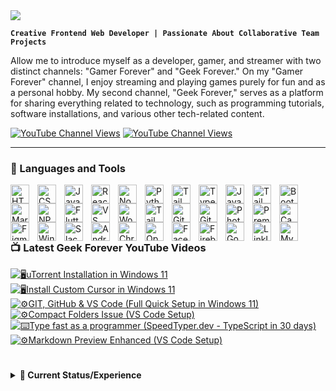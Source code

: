 <a href="https://github.com/emailjohnthomascaballero">
<img src="https://readme-typing-svg.herokuapp.com/?font=Righteous&size=35&center=true&vCenter=true&width=500&height=70&duration=4000&color=f22b43&lines=Hello!;+I'm+John+Thomas+F.+Caballero!;+a+programmer...;+a+gamer...;+a+content+creator...;+a+streamer.;" />
</a>

**`Creative Frontend Web Developer | Passionate About Collaborative Team Projects`**

Allow me to introduce myself as a developer, gamer, and streamer with two distinct channels: "Gamer Forever" and "Geek Forever." On my "Gamer Forever" channel, I enjoy streaming and playing games purely for fun and as a personal hobby. My second channel, "Geek Forever," serves as a platform for sharing everything related to technology, such as programming tutorials, software installations, and various other tech-related content.

   <p align="left">
      <a href="https://www.youtube.com/@GamerForeverChannel"><img alt="YouTube Channel Views" src="https://img.shields.io/youtube/channel/views/UC88LrCOvWEp83DwV6-qVRzQ?style=for-the-badge&logo=youtube&label=Gamer%20Forever%20YouTube%20Views&color=%23fa3a45"></a>
       <a href="https://www.youtube.com/@GeekForeverChannel"><img alt="YouTube Channel Views" src="https://img.shields.io/youtube/channel/views/UCtujEiwlNyHon-z78FmVW7Q?style=for-the-badge&logo=youtube&label=Geek%20Forever%20YouTube%20Views&color=%23fa3a45"></a>
   </p>

---

### 🧰 Languages and Tools
<a href="https://github.com/emailjohnthomascaballero">
<!-- Languages -->
<img align="left" alt="HTML" width="30px" style="padding-right:10px;" src="https://cdn.jsdelivr.net/gh/devicons/devicon/icons/html5/html5-plain.svg" />
<img align="left" alt="CSS" width="30px" style="padding-right:10px;" src="https://cdn.jsdelivr.net/gh/devicons/devicon/icons/css3/css3-plain.svg" />
<img align="left" alt="JavaScript" width="30px" style="padding-right:10px;" src="https://cdn.jsdelivr.net/gh/devicons/devicon/icons/javascript/javascript-plain.svg" />
<img align="left" alt="React" width="30px" style="padding-right:10px;" src="https://cdn.jsdelivr.net/gh/devicons/devicon/icons/react/react-original.svg" />
<img align="left" alt="NodeJS" width="30px" style="padding-right:10px;" src="https://cdn.jsdelivr.net/gh/devicons/devicon/icons/nodejs/nodejs-original.svg" />
<img align="left" alt="Python" width="30px" style="padding-right:10px;" src="https://cdn.jsdelivr.net/gh/devicons/devicon/icons/python/python-plain.svg" />
<img align="left" alt="Tailwind" width="30px" style="padding-right:10px;" src="https://cdn.jsdelivr.net/gh/devicons/devicon/icons/php/php-original.svg" />
<img align="left" alt="TypeScript" width="30px" style="padding-right:10px;" src="https://cdn.jsdelivr.net/gh/devicons/devicon/icons/typescript/typescript-plain.svg" />     
<img align="left" alt="Java" width="30px" style="padding-right:10px;" src="https://cdn.jsdelivr.net/gh/devicons/devicon/icons/java/java-original.svg"/>
<img align="left" alt="Tailwind" width="30px" style="padding-right:10px;" src="https://cdn.jsdelivr.net/gh/devicons/devicon/icons/tailwindcss/tailwindcss-plain.svg" />
<img align="left" alt="Bootstrap" width="30px" style="padding-right:10px;" src="https://cdn.jsdelivr.net/gh/devicons/devicon/icons/bootstrap/bootstrap-original.svg" />
<img align="left" alt="Markdown" width="30px" style="padding-right:10px;" src="https://cdn.jsdelivr.net/gh/devicons/devicon/icons/markdown/markdown-original.svg" />
<img align="left" alt="NPM" width="30px" style="padding-right:10px;" src="https://cdn.jsdelivr.net/gh/devicons/devicon/icons/npm/npm-original-wordmark.svg" />

<!-- Tools -->
<img align="left" alt="Flutter" width="30px" style="padding-right:10px;" src="https://cdn.jsdelivr.net/gh/devicons/devicon/icons/flutter/flutter-original.svg" />
<img align="left" alt="VS Code" width="30px" style="padding-right:10px;" src="https://cdn.jsdelivr.net/gh/devicons/devicon/icons/vscode/vscode-original.svg" />
<img align="left" alt="Wordpress" width="30px" style="padding-right:10px;" src="https://cdn.jsdelivr.net/gh/devicons/devicon/icons/wordpress/wordpress-plain.svg" />
<img align="left" alt="Tailwind" width="30px" style="padding-right:10px;" src="https://cdn.jsdelivr.net/gh/devicons/devicon/icons/nextjs/nextjs-original.svg" />
<img align="left" alt="Git" width="30px" style="padding-right:10px;" src="https://cdn.jsdelivr.net/gh/devicons/devicon/icons/git/git-original.svg" />
<img align="left" alt="GitHub" width="30px" style="padding-right:10px;" src="https://cdn.jsdelivr.net/gh/devicons/devicon/icons/github/github-original.svg" />
<img align="left" alt="Photoshop" width="30px" style="padding-right:10px;" src="https://cdn.jsdelivr.net/gh/devicons/devicon/icons/photoshop/photoshop-plain.svg" />
<img align="left" alt="Premiere Pro" width="30px" style="padding-right:10px;"  src="https://cdn.jsdelivr.net/gh/devicons/devicon/icons/premierepro/premierepro-original.svg" />
<img align="left" alt="Canva" width="30px" style="padding-right:10px;" src="https://cdn.jsdelivr.net/gh/devicons/devicon/icons/canva/canva-original.svg" />
<img align="left" alt="Figma" width="30px" style="padding-right:10px;" src="https://cdn.jsdelivr.net/gh/devicons/devicon/icons/figma/figma-original.svg" />
<img align="left" alt="Windows 10" width="30px" style="padding-right:10px;" src="https://cdn.jsdelivr.net/gh/devicons/devicon/icons/windows8/windows8-original.svg" />
<img align="left" alt="Slack" width="30px" style="padding-right:10px;" src="https://cdn.jsdelivr.net/gh/devicons/devicon/icons/slack/slack-original.svg" />
<img align="left" alt="Android Studio" width="30px" style="padding-right:10px;" src="https://cdn.jsdelivr.net/gh/devicons/devicon/icons/androidstudio/androidstudio-original.svg" />
<img align="left" alt="Chrome" width="30px" style="padding-right:10px;" src="https://cdn.jsdelivr.net/gh/devicons/devicon/icons/chrome/chrome-original.svg" />
<img align="left" alt="Opera" width="30px" style="padding-right:10px;" src="https://cdn.jsdelivr.net/gh/devicons/devicon/icons/opera/opera-original.svg" />
<img align="left" alt="Facebook" width="30px" style="padding-right:10px;" src="https://cdn.jsdelivr.net/gh/devicons/devicon/icons/facebook/facebook-original.svg" />
<img align="left" alt="Firebase" width="30px" style="padding-right:10px;" src="https://cdn.jsdelivr.net/gh/devicons/devicon/icons/firebase/firebase-plain.svg" />
<img align="left" alt="Google" width="30px" style="padding-right:10px;" src="https://cdn.jsdelivr.net/gh/devicons/devicon/icons/google/google-original.svg" />
<img align="left" alt="LinkIn" width="30px" style="padding-right:10px;" src="https://cdn.jsdelivr.net/gh/devicons/devicon/icons/linkedin/linkedin-original.svg" />
<img align="left" alt="Mysql" width="30px" style="padding-right:10px;" src="https://cdn.jsdelivr.net/gh/devicons/devicon/icons/mysql/mysql-original.svg" />   
</a>

<br />
<br />
<br />

#

### 📺 Latest Geek Forever YouTube Videos

<!-- BEGIN YOUTUBE-CARDS -->
[![🖥️uTorrent Installation in Windows 11](https://ytcards.demolab.com/?id=-SKNwlBtDWg&title=%F0%9F%96%A5%EF%B8%8FuTorrent+Installation+in+Windows+11&lang=en&timestamp=1701681287&background_color=%230d1117&title_color=%23ffffff&stats_color=%23dedede&max_title_lines=1&width=250&border_radius=5 "🖥️uTorrent Installation in Windows 11")](https://www.youtube.com/watch?v=-SKNwlBtDWg)
[![🖥️Install Custom Cursor in Windows 11](https://ytcards.demolab.com/?id=1-rXPRVT0i4&title=%F0%9F%96%A5%EF%B8%8FInstall+Custom+Cursor+in+Windows+11&lang=en&timestamp=1701312983&background_color=%230d1117&title_color=%23ffffff&stats_color=%23dedede&max_title_lines=1&width=250&border_radius=5 "🖥️Install Custom Cursor in Windows 11")](https://www.youtube.com/watch?v=1-rXPRVT0i4)
[![⚙️GIT, GitHub & VS Code (Full Quick Setup in Windows 11)](https://ytcards.demolab.com/?id=WwMpEq44El8&title=%E2%9A%99%EF%B8%8FGIT%2C+GitHub+%26+VS+Code+%28Full+Quick+Setup+in+Windows+11%29&lang=en&timestamp=1701255798&background_color=%230d1117&title_color=%23ffffff&stats_color=%23dedede&max_title_lines=1&width=250&border_radius=5 "⚙️GIT, GitHub & VS Code (Full Quick Setup in Windows 11)")](https://www.youtube.com/watch?v=WwMpEq44El8)
[![⚙️Compact Folders Issue (VS Code Setup)](https://ytcards.demolab.com/?id=gg3JP-IGcJQ&title=%E2%9A%99%EF%B8%8FCompact+Folders+Issue+%28VS+Code+Setup%29&lang=en&timestamp=1700486102&background_color=%230d1117&title_color=%23ffffff&stats_color=%23dedede&max_title_lines=1&width=250&border_radius=5 "⚙️Compact Folders Issue (VS Code Setup)")](https://www.youtube.com/watch?v=gg3JP-IGcJQ)
[![⌨️Type fast as a programmer (SpeedTyper.dev - TypeScript in 30 days)](https://ytcards.demolab.com/?id=Y8vG67Z7G9k&title=%E2%8C%A8%EF%B8%8FType+fast+as+a+programmer+%28SpeedTyper.dev+-+TypeScript+in+30+days%29&lang=en&timestamp=1699610490&background_color=%230d1117&title_color=%23ffffff&stats_color=%23dedede&max_title_lines=1&width=250&border_radius=5 "⌨️Type fast as a programmer (SpeedTyper.dev - TypeScript in 30 days)")](https://www.youtube.com/watch?v=Y8vG67Z7G9k)
[![⚙️Markdown Preview Enhanced (VS Code Setup)](https://ytcards.demolab.com/?id=9F10Y0i0x94&title=%E2%9A%99%EF%B8%8FMarkdown+Preview+Enhanced+%28VS+Code+Setup%29&lang=en&timestamp=1699429560&background_color=%230d1117&title_color=%23ffffff&stats_color=%23dedede&max_title_lines=1&width=250&border_radius=5 "⚙️Markdown Preview Enhanced (VS Code Setup)")](https://www.youtube.com/watch?v=9F10Y0i0x94)
<!-- END YOUTUBE-CARDS -->

#

<details>
            <summary><b>📶 Current Status/Experience</b></summary>
            <table align="center">
               <thead align="center">
               <tr>
                <th colspan="5">
                   <a href="#blank"><img src="https://media.tenor.com/D2H0hPltOdYAAAAd/golden-boy-fake-keyboard-programing-coding-paper-book.gif" align="center" title="Anime gif" width="100%" height="auto" alt="Anime typing in a paper gif"></a>
                </th>
              </tr>
              </thead>
              <thead align="center">
                <tr>
                  <th>Logo</th>
                  <th>Company</th>
                  <th>Experience</th>
                  <th>Learned</th>
                  <th>Status</th>
                </tr>
              </thead>
              <tbody align="center">
                <tr>
                  <td>
                     <img src="https://avatars.githubusercontent.com/u/132177038?s=400&u=50b7da79bfc95b09c16cae95a8660ca5202e9c3c&v=4" width="25px" style="vertical-align: middle;" />
                  </td>
                  <td>
<!--              <a href="#" target="_blank">name</a> --> MMO WIKI (Client based)
                  </td>
                  <td>1 Month</td>
                  <td>
                    Bootstrap, SASS,<br/>
                    React, TypeScript,<br/>
                    Github Organization, Github Collaboration,<br/>
                    Miro & Loom<br/>
                  </td>
                   <td>
                    Currently Working
                  </td>
                </tr>
              </tbody>
            </table>
          </details>
